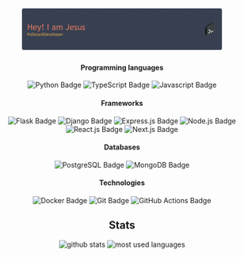 <h1 align="center"><img width="80%" alt="Hello, I'm Jesus. I do software development!" src="./assets/gh-readme-header.png" /></h1>

<div align="center">
<h4>Programming languages</h4>
<img src="https://img.shields.io/badge/-Python-blue?style=for-the-badge&logo=python&labelColor=grey&logoColor=white" alt="Python Badge">
<img src="https://img.shields.io/badge/-TypeScript-3178C6?style=for-the-badge&logo=typescript&labelColor=grey&logoColor=white" alt="TypeScript Badge">
<img src="https://img.shields.io/badge/-JavaScript-F7DF1E?style=for-the-badge&logo=javascript&labelColor=grey&logoColor=white" alt="Javascript Badge">


<h4>Frameworks</h4>
<img src="https://img.shields.io/badge/-Flask-lightgreen?style=for-the-badge&logo=flask&labelColor=grey&logoColor=white" alt="Flask Badge">
<img src="https://img.shields.io/badge/-Django-lightgrey?style=for-the-badge&logo=django&labelColor=grey&logoColor=white" alt="Django Badge">
<img src="https://img.shields.io/badge/-Express.js-brightgreen?style=for-the-badge&logo=express&labelColor=grey&logoColor=white" alt="Express.js Badge">
<img src="https://img.shields.io/badge/-Node.js-blue?style=for-the-badge&logo=node.js&labelColor=grey&logoColor=white" alt="Node.js Badge">
<img src="https://img.shields.io/badge/-React.js-61DAFB?style=for-the-badge&logo=react&labelColor=grey&logoColor=white" alt="React.js Badge">
<img src="https://img.shields.io/badge/-Next.js-black?style=for-the-badge&logo=next.js&labelColor=grey&logoColor=white" alt="Next.js Badge">



<h4>Databases</h4>
<img src="https://img.shields.io/badge/-PostgreSQL-blue?style=for-the-badge&logo=postgresql&labelColor=grey&logoColor=white" alt="PostgreSQL Badge">
<img src="https://img.shields.io/badge/-MongoDB-green?style=for-the-badge&logo=MongoDB&labelColor=grey&logoColor=white" alt="MongoDB Badge">

<h4>Technologies</h4>
<img src="https://img.shields.io/badge/-Docker-2496ED?style=for-the-badge&logo=docker&labelColor=grey&logoColor=white" alt="Docker Badge">
<img src="https://img.shields.io/badge/-Git-F05032?style=for-the-badge&logo=git&labelColor=grey&logoColor=white" alt="Git Badge">
<img src="https://img.shields.io/badge/-GitHub%20Actions-2088FF?style=for-the-badge&logo=github-actions&labelColor=grey&logoColor=white" alt="GitHub Actions Badge">

</div>

<h2 align="center">Stats</h2>
<p align="center">
    <img src="https://github-readme-stats.vercel.app/api?username=JVPH&show_icons=true&hide_rank=true&theme=calm" alt="github stats"  style="height: 200px" />
    <img src="https://github-readme-stats.vercel.app/api/top-langs/?username=JVPH&hide_progress=true&theme=calm" alt="most used languages" style="height: 200px" />  
    <!--     <img src="https://github-readme-stats.vercel.app/api/top-langs/?username=JVPH&langs_count=2&layout=compact&theme=vue-dark&count_private=true&hide_border=true&line_height=24&bg_color=0d1117" alt="Top Langs"> -->
</p>
